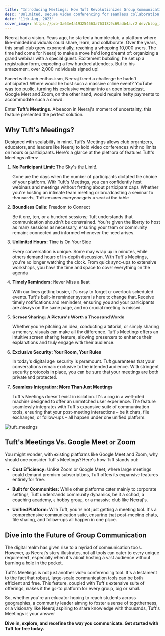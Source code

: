 ```yaml
---
title: "Introducing Meetings: How Tuft Revolutionizes Group Communication"
desc: "Unlimited, secure video conferencing for seamless collaboration and engagement."
date: "11th Aug, 2023"
cover_image: https://pub-3a63e4a193254663a7631829c69adb4a.r2.dev/blog_images/introducing_meetings/introducing_meetings.png
---
```


Neeraj had a vision. Years ago, he started a humble club, a platform where like-minded individuals could share, learn, and collaborate. Over the years, this small club grew exponentially, reaching a whopping 10,000 users. The time had come for Neeraj to make a move he'd long dreamt of: organizing a grand webinar with a special guest. Excitement bubbling, he set up a registration form, expecting a few hundred attendees. But to his amazement, over 2,000 individuals signed up!

Faced with such enthusiasm, Neeraj faced a challenge he hadn't anticipated. Where would he host such a massive online event? YouTube was too public, turning his exclusive webinar into an open broadcast. Google Meet and Zoom, on the other hand, would require hefty payments to accommodate such a crowd.

Enter **Tuft's Meetings**. A beacon in Neeraj's moment of uncertainty, this feature presented the perfect solution.

## **Why Tuft's Meetings?**

Designed with scalability in mind, Tuft's Meetings allows club organizers, educators, and leaders like Neeraj to hold video conferences with no limits on hours or participants. Here's a glance at the plethora of features Tuft's Meetings offers:

1. **No Participant Limit:** The Sky's the Limit!.

   Gone are the days when the number of participants dictated the choice of your platform. With Tuft's Meetings, you can confidently host webinars and meetings without fretting about participant caps. Whether you're hosting an intimate team meeting or broadcasting a seminar to thousands, Tuft ensures everyone gets a seat at the table.

2. **Boundless Calls:** Freedom to Connect

   Be it one, ten, or a hundred sessions; Tuft understands that communication shouldn't be constrained. You're given the liberty to host as many sessions as necessary, ensuring your team or community remains connected and informed whenever the need arises.

3. **Unlimited Hours:** Time is On Your Side

   Every conversation is unique. Some may wrap up in minutes, while others demand hours of in-depth discussion. With Tuft's Meetings, you're no longer watching the clock. From quick sync-ups to extensive workshops, you have the time and space to cover everything on the agenda.

4. **Timely Reminders:** Never Miss a Beat

   With our lives getting busier, it's easy to forget or overlook scheduled events. Tuft's built-in reminder system is here to change that. Receive timely notifications and reminders, ensuring you and your participants are always on the same page, and no crucial meeting is missed.

5. **Screen Sharing: A Picture's Worth a Thousand Words**

   Whether you're pitching an idea, conducting a tutorial, or simply sharing a memory, visuals can make all the difference. Tuft's Meetings offers an intuitive screen sharing feature, allowing presenters to enhance their explanations and truly engage with their audience.

6. **Exclusive Security: Your Room, Your Rules**

   In today's digital age, security is paramount. Tuft guarantees that your conversations remain exclusive to the intended audience. With stringent security protocols in place, you can be sure that your meetings are both private and protected.

7. **Seamless Integration: More Than Just Meetings**

   Tuft's Meetings doesn't exist in isolation. It's a cog in a well-oiled machine designed to offer an unmatched user experience. The feature seamlessly integrates with Tuft's expansive suite of communication tools, ensuring that your post-meeting interactions – be it chats, file exchanges, or follow-ups – all happen under one unified platform.

![tuft_meetings](https://pub-3a63e4a193254663a7631829c69adb4a.r2.dev/blog_images/introducing_meetings/tuft_meetings.png)

## **Tuft's Meetings Vs. Google Meet or Zoom**

You might wonder, with existing platforms like Google Meet and Zoom, why should one consider Tuft's Meetings? Here's how Tuft stands out:

- **Cost Efficiency:** Unlike Zoom or Google Meet, where large meetings could demand premium subscriptions, Tuft offers its expansive features entirely for free.

- **Built for Communities:** While other platforms cater mainly to corporate settings, Tuft understands community dynamics, be it a school, a coaching academy, a hobby group, or a massive club like Neeraj's.

- **Unified Platform:** With Tuft, you're not just getting a meeting tool. It's a comprehensive communication suite, ensuring that post-meeting chats, file sharing, and follow-ups all happen in one place.

## **Dive into the Future of Group Communication**

The digital realm has given rise to a myriad of communication tools. However, as Neeraj's story illustrates, not all tools can cater to every unique requirement, especially when it's about hosting a vast audience without burning a hole in the pocket.

Tuft's Meetings is not just another video conferencing tool. It's a testament to the fact that robust, large-scale communication tools can be both efficient and free. This feature, coupled with Tuft's extensive suite of offerings, makes it the go-to platform for every group, big or small.

So, whether you're an educator hoping to reach students across geographies, a community leader aiming to foster a sense of togetherness, or a visionary like Neeraj aspiring to share knowledge with thousands, Tuft's Meetings is your answer.

**Dive in, explore, and redefine the way you communicate. Get started with Tuft for free today.**
